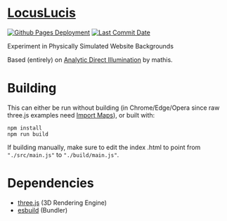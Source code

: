 # [LocusLucis](https://zalo.github.io/LocusLucis/)

<p align="left">
  <a href="https://github.com/zalo/LocusLucis/deployments/activity_log?environment=github-pages">
      <img src="https://img.shields.io/github/deployments/zalo/LocusLucis/github-pages?label=Github%20Pages%20Deployment" title="Github Pages Deployment"></a>
  <a href="https://github.com/zalo/LocusLucis/commits/main">
      <img src="https://img.shields.io/github/last-commit/zalo/LocusLucis" title="Last Commit Date"></a>
  <!--<a href="https://github.com/zalo/LocusLucis/blob/main/LICENSE">
      <img src="https://img.shields.io/github/license/zalo/LocusLucis" title="License: Apache V2"></a> -->
</p>

Experiment in Physically Simulated Website Backgrounds

Based (entirely) on [Analytic Direct Illumination](https://www.shadertoy.com/view/NttSW7) by mathis.

 # Building

This can either be run without building (in Chrome/Edge/Opera since raw three.js examples need [Import Maps](https://caniuse.com/import-maps)), or built with:
```
npm install
npm run build
```
If building manually, make sure to edit the index .html to point from `"./src/main.js"` to `"./build/main.js"`.

 # Dependencies
 - [three.js](https://github.com/mrdoob/three.js/) (3D Rendering Engine)
 - [esbuild](https://github.com/evanw/esbuild/) (Bundler)
